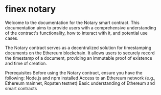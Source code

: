 # finex notary

Welcome to the documentation for the Notary smart contract. This documentation aims to provide users with a comprehensive understanding of the contract's functionality, how to interact with it, and potential use cases.

The Notary contract serves as a decentralized solution for timestamping documents on the Ethereum blockchain. It allows users to securely record the timestamp of a document, providing an immutable proof of existence and time of creation.


Prerequisites
Before using the Notary contract, ensure you have the following:
Node.js and npm installed
Access to an Ethereum network (e.g., Ethereum mainnet, Ropsten testnet)
Basic understanding of Ethereum and smart contracts

